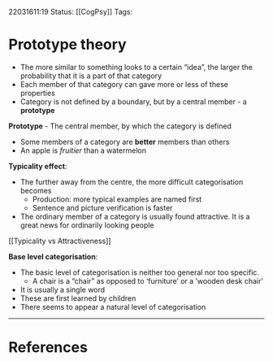 22031611:19
Status:  [[CogPsy]] 
Tags: 

# Prototype theory

- The more similar to something looks to a certain “idea”, the larger the probability that it is a part of that category
- Each member of that category can gave more or less of these properties 
- Category is not defined by a boundary, but by a central member - a **prototype**

**Prototype** - The central member, by which the category is defined

- Some members of a category are **better** members than others
- An apple is *fruitier* than a watermelon 

**Typicality effect**:
- The further away from the centre, the more difficult categorisation becomes
	- Production: more typical examples are named first 
	- Sentence and picture verification is faster
- The ordinary member of a category is usually found attractive. It is a great news for ordinarily looking people 

[[Typicality vs Attractiveness]]

**Base level categorisation**:
- The basic level of categorisation is neither too general nor too specific.
	- A chair is a “chair” as opposed to ‘furniture’ or a ‘wooden desk chair’
- It is usually a single word 
- These are first learned by children 
- There seems to appear a natural level of categorisation



---
# References